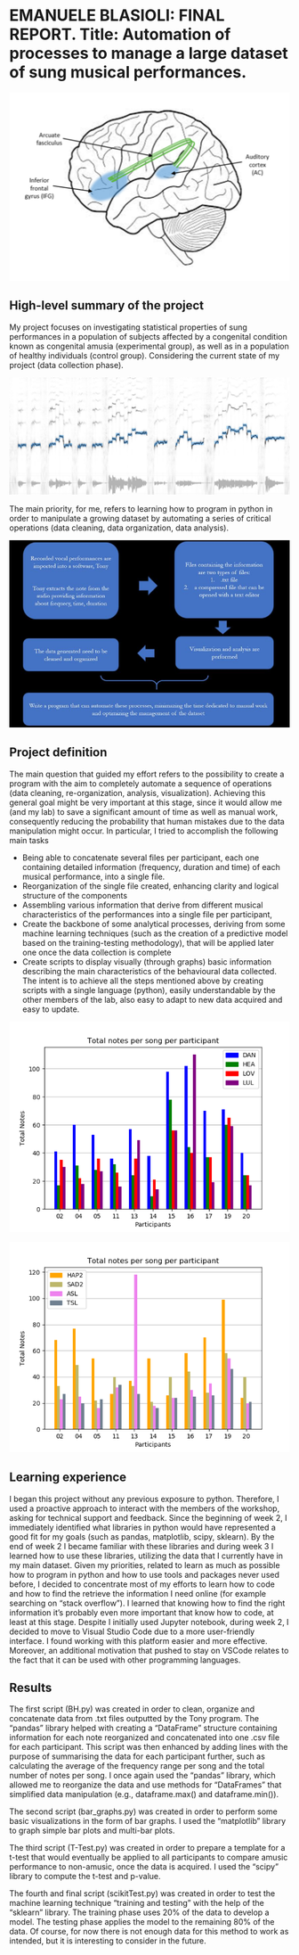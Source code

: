 # EMANUELE BLASIOLI: FINAL REPORT. Title: Automation of processes to manage a large dataset of sung musical performances. 

![](https://github.com/mtl-brainhack-school-2019/EmanueleB/blob/master/screenshots/Congenital%20Amusia.png)

## High-level summary of the project
  My project focuses on investigating statistical properties of sung performances in a population of subjects affected by a congenital condition known as congenital amusia (experimental group), as well as in a population of healthy individuals (control group).  Considering the current state of my project (data collection phase). 

![](https://github.com/mtl-brainhack-school-2019/EmanueleB/blob/master/screenshots/c3.JPG)

The main priority, for me, refers to learning how to program in python in order to manipulate a growing dataset by automating a series of critical operations (data cleaning, data organization, data analysis). 

![](https://github.com/mtl-brainhack-school-2019/EmanueleB/blob/master/screenshots/flow%20chart.JPG)


## Project definition
  The main question that guided my effort refers to the possibility to create a program with the aim to completely automate a sequence of operations (data cleaning, re-organization, analysis, visualization). Achieving this general goal might be very important at this stage, since it would allow me (and my lab) to save a significant amount of time as well as manual work, consequently reducing the probability that human mistakes due to the data manipulation might occur. 
In particular, I tried to accomplish the following main tasks
-	Being able to concatenate several files per participant, each one containing detailed information (frequency, duration and time) of each musical performance, into a single file. 
-	Reorganization of the single file created, enhancing clarity and logical structure of the components 
-	Assembling various information that derive from different musical characteristics of the performances into a single file per participant, 
-	Create the backbone of some analytical processes, deriving from some machine learning techniques (such as the creation of a predictive model based on the training-testing methodology), that will be applied later one once the data collection is complete
-	Create scripts to display visually (through graphs) basic information describing the main characteristics of the behavioural data collected. 
The intent is to achieve all the steps mentioned above by creating scripts with a single language (python), easily understandable by the other members of the lab, also easy to adapt to new data acquired and easy to update. 

![](https://github.com/mtl-brainhack-school-2019/EmanueleB/blob/master/graphs/graph3.png)

![](https://github.com/mtl-brainhack-school-2019/EmanueleB/blob/master/graphs/graph4.png)

## Learning experience
  I began this project without any previous exposure to python. Therefore, I used a proactive approach to interact with the members of the workshop, asking for technical support and feedback. 
Since the beginning of week 2, I immediately identified what libraries in python would have represented a good fit for my goals (such as pandas, matplotlib, scipy, sklearn). By the end of week 2 I became familiar with these libraries and during week 3 I learned how to use these libraries, utilizing the data that I currently have in my main dataset. Given my priorities, related to learn as much as possible how to program in python and how to use tools and packages never used before, I decided to concentrate most of my efforts to learn how to code and how to find the retrieve the information I need online (for example searching on “stack overflow”). I learned that knowing how to find the right information it’s probably even more important that know how to code, at least at this stage. 
Despite I initially used Jupyter notebook, during week 2, I decided to move to Visual Studio Code due to a more user-friendly interface. I found working with this platform easier and more effective. Moreover, an additional motivation that pushed to stay on VSCode relates to the fact that it can be used with other programming languages. 


## Results 
  The first script (BH.py) was created in order to clean, organize and concatenate data from .txt files outputted by the Tony program. The “pandas” library helped with creating a “DataFrame” structure containing information for each note reorganized and concatenated into one .csv file for each participant. This script was then enhanced by adding lines with the purpose of summarising the data for each participant further, such as calculating the average of the frequency range per song and the total number of notes per song. I once again used the “pandas” library, which allowed me to reorganize the data and use methods for “DataFrames” that simplified data manipulation (e.g., dataframe.max() and dataframe.min()). 

  The second script (bar_graphs.py) was created in order to perform some basic visualizations in the form of bar graphs. I used the “matplotlib” library to graph simple bar plots and multi-bar plots. 

  The third script (T-Test.py) was created in order to prepare a template for a t-test that would eventually be applied to all participants to compare amusic performance to non-amusic, once the data is acquired. I used the “scipy” library to compute the t-test and p-value.

  The fourth and final script (scikitTest.py) was created in order to test the machine learning technique “training and testing” with the help of the “sklearn” library. The training phase uses 20% of the data to develop a model. The testing phase applies the model to the remaining 80% of the data. Of course, for now there is not enough data for this method to work as intended, but it is interesting to consider in the future.





